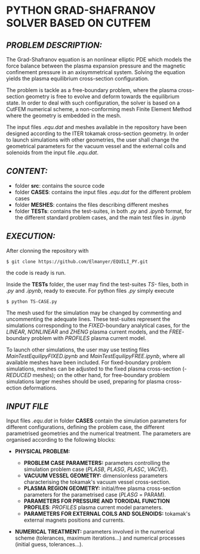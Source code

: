 # **PYTHON GRAD-SHAFRANOV SOLVER BASED ON CUTFEM**

## *PROBLEM DESCRIPTION:*

The Grad-Shafranov equation is an nonlinear elliptic PDE which models the force balance between the plasma expansion pressure and the magnetic confinement pressure in an axisymmetrical system. Solving the equation yields the plasma equilibrium cross-section configuration.

The problem is tackle as a free-boundary problem, where the plasma cross-section geometry is free to evolve and deform towards the equilibrium state. In order to deal with such configuration, the solver is based on a CutFEM numerical scheme, a non-conforming mesh Finite Element Method where the geometry is embedded in the mesh. 

The input files *.equ.dat* and meshes available in the repository have been designed according to the ITER tokamak cross-section geometry. In order to launch simulations with other geometries, the user shall change the geometrical parameters for the vacuum vessel and the external coils and solenoids from the input file *.equ.dat*.

## *CONTENT:*
- folder **src**: contains the source code
- folder **CASES**: contains the input files *.equ.dat* for the different problem cases
- folder **MESHES**: contains the files describing different meshes
- folder **TESTs**: contains the test-suites, in both *.py* and *.ipynb* format, for the different standard problem cases, and the main test files in *.ipynb*

## *EXECUTION:*

After clonning the repository with 

    $ git clone https://github.com/Elmanyer/EQUILI_PY.git
    
the code is ready is run. 

Inside the **TESTs** folder, the user may find the test-suites *TS-* files, both in *.py* and *.ipynb*, ready to execute. For python files *.py* simply execute 

    $ python TS-CASE.py

The mesh used for the simulation may be changed by commenting and uncommenting the adequate lines. These test-suites represent the simulations corresponding to the *FIXED*-boundary analytical cases, for the *LINEAR*, *NONLINEAR* and *ZHENG* plasma current models, and the *FREE*-boundary problem with *PROFILES* plasma current model.

To launch other simulations, the user may use testing files *MainTestEquilipyFIXED.ipynb* and *MainTestEquilipyFREE.ipynb*, where all available meshes have been included. For fixed-boundary problem simulations, meshes can be adjusted to the fixed plasma cross-section (*-REDUCED* meshes); on the other hand, for free-boundary problem simulations larger meshes should be used, preparing for plasma cross-ection deformations. 

## *INPUT FILE*

Input files *.equ.dat* in folder **CASES** contain the simulation parameters for different configurations, defining the problem case, the different parametrised geometries and the numerical treatment. The parameters are organised according to the following blocks:

- **PHYSICAL PROBLEM:**
    - **PROBLEM CASE PARAMETERS:** parameters controlling the simulation problem case (*PLASB*, *PLASG*, *PLASC*, *VACVE*).
    - **VACUUM VESSEL GEOMETRY:** dimensionless parameters characterising the tokamak's vacuum vessel cross-section.
    - **PLASMA REGION GEOMETRY:** initial/free plasma cross-section parameters for the parametrised case (*PLASG* = PARAM).   
    - **PARAMETERS FOR PRESSURE AND TOROIDAL FUNCTION PROFILES**: *PROFILES* plasma current model parameters.
    - **PARAMETERS FOR EXTERNAL COILS AND SOLENOIDS:** tokamak's external magnets positions and currents. 

- **NUMERICAL TREATMENT:** parameters involved in the numerical scheme (tolerances, maximum iterations...) and numerical processes (initial guess, tolerances...).

